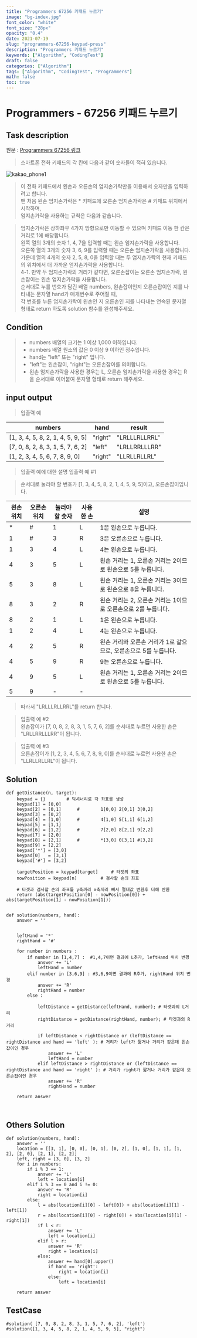 ```yaml
---
title: "Programmers 67256 키패드 누르기"
image: "bg-index.jpg"
font_color: "white"
font_size: "28px"
opacity: "0.4"
date: 2021-07-19
slug: "programmers-67256-keypad-press"
description: "Programmers 키패드 누르기"
keywords: ["Algorithm", "CodingTest"]
draft: false
categories: ["Algorithm"]
tags: ["Algorithm", "CodingTest", "Programmers"]
math: false
toc: true
---
```


# Programmers - 67256 키패드 누르기

## Task description

원문 : <a href="https://programmers.co.kr/learn/courses/30/lessons/67256">Programmers 67256 링크</a>

> 스마트폰 전화 키패드의 각 칸에 다음과 같이 숫자들이 적혀 있습니다.


![kakao_phone1](https://grepp-programmers.s3.ap-northeast-2.amazonaws.com/files/production/4b69a271-5f4a-4bf4-9ebf-6ebed5a02d8d/kakao_phone1.png) 

>이 전화 키패드에서 왼손과 오른손의 엄지손가락만을 이용해서 숫자만을 입력하려고 합니다.<br>
맨 처음 왼손 엄지손가락은 * 키패드에 오른손 엄지손가락은 # 키패드 위치에서 시작하며, <br>엄지손가락을 사용하는 규칙은 다음과 같습니다.

> 엄지손가락은 상하좌우 4가지 방향으로만 이동할 수 있으며 키패드 이동 한 칸은 거리로 1에 해당합니다. <br>
왼쪽 열의 3개의 숫자 1, 4, 7을 입력할 때는 왼손 엄지손가락을 사용합니다.<br>
오른쪽 열의 3개의 숫자 3, 6, 9를 입력할 때는 오른손 엄지손가락을 사용합니다.<br>
가운데 열의 4개의 숫자 2, 5, 8, 0을 입력할 때는 두 엄지손가락의 현재 키패드의 위치에서 더 가까운 엄지손가락을 사용합니다.<br>
4-1. 만약 두 엄지손가락의 거리가 같다면, 오른손잡이는 오른손 엄지손가락, 왼손잡이는 왼손 엄지손가락을 사용합니다.<br>
순서대로 누를 번호가 담긴 배열 numbers, 왼손잡이인지 오른손잡이인 지를 나타내는 문자열 hand가 매개변수로 주어질 때, <br>
각 번호를 누른 엄지손가락이 왼손인 지 오른손인 지를 나타내는 연속된 문자열 형태로 return 하도록 solution 함수를 완성해주세요.

## Condition
> - numbers 배열의 크기는 1 이상 1,000 이하입니다.
> - numbers 배열 원소의 값은 0 이상 9 이하인 정수입니다.
> - hand는 "left" 또는 "right" 입니다.
> - "left"는 왼손잡이, "right"는 오른손잡이를 의미합니다.
> - 왼손 엄지손가락을 사용한 경우는 L, 오른손 엄지손가락을 사용한 경우는 R을 순서대로 이어붙여 문자열 형태로 return 해주세요.




## input output
> 입출력 예

numbers	| hand	|result
-------|-------|----------
[1, 3, 4, 5, 8, 2, 1, 4, 5, 9, 5] |	"right" |	"LRLLLRLLRRL"
[7, 0, 8, 2, 8, 3, 1, 5, 7, 6, 2] |	"left" |	"LRLLRRLLLRR"
[1, 2, 3, 4, 5, 6, 7, 8, 9, 0] |	"right" |	"LLRLLRLLRL"

>입출력 예에 대한 설명
입출력 예 #1

>순서대로 눌러야 할 번호가 [1, 3, 4, 5, 8, 2, 1, 4, 5, 9, 5]이고, 오른손잡이입니다.

왼손 위치 |	오른손 위치 |	눌러야 할 숫자 |	사용한 손	| 설명
---|---|---|---|----
\* |	# |	1 |	L |	1은 왼손으로 누릅니다.
1 |	# |	3 |	R |	3은 오른손으로 누릅니다.
1 |	3 |	4 |	L |	4는 왼손으로 누릅니다.
4 |	3 |	5 |	L |	왼손 거리는 1, 오른손 거리는 2이므로 왼손으로 5를 누릅니다.
5 |	3 |	8 |	L |	왼손 거리는 1, 오른손 거리는 3이므로 왼손으로 8을 누릅니다.
8 |	3 |	2 |	R |	왼손 거리는 2, 오른손 거리는 1이므로 오른손으로 2를 누릅니다.
8 |	2 |	1 |	L |	1은 왼손으로 누릅니다.
1 |	2 |	4 |	L |	4는 왼손으로 누릅니다.
4 |	2 |	5 |	R |	왼손 거리와 오른손 거리가 1로 같으므로, 오른손으로 5를 누릅니다.
4 |	5 |	9 |	R |	9는 오른손으로 누릅니다.
4 |	9 |	5 |	L |	왼손 거리는 1, 오른손 거리는 2이므로 왼손으로 5를 누릅니다.
5 |	9 |	- |	- |	

> 따라서 "LRLLLRLLRRL"를 return 합니다.

> 입출력 예 #2 <br>
왼손잡이가 [7, 0, 8, 2, 8, 3, 1, 5, 7, 6, 2]를 순서대로 누르면 사용한 손은 "LRLLRRLLLRR"이 됩니다.

> 입출력 예 #3 <br>
오른손잡이가 [1, 2, 3, 4, 5, 6, 7, 8, 9, 0]를 순서대로 누르면 사용한 손은 "LLRLLRLLRL"이 됩니다.

## Solution 

```
def getDistance(n, target):
    keypad = {}		   # 딕셔너리로 각 좌표를 생성
    keypad[1] = [0,0]	   
    keypad[2] = [0,1]	   #		1[0,0] 2[0,1] 3[0,2] 
    keypad[3] = [0,2]	    
    keypad[4] = [1,0]      #		4[1,0] 5[1,1] 6[1,2] 
    keypad[5] = [1,1]      
    keypad[6] = [1,2]      #		7[2,0] 8[2,1] 9[2,2] 
    keypad[7] = [2,0]      
    keypad[8] = [2,1]      #		*[3,0] 0[3,1] #[3,2] 
    keypad[9] = [2,2]      
    keypad['*'] = [3,0]    
    keypad[0]   = [3,1]    
    keypad['#'] = [3,2]    
    
    targetPosition = keypad[target] 	# 타겟의 좌표
    nowPosition = keypad[n]		   	# 검사할 손의 좌표
	
    # 타겟과 검사할 손의 좌표를 y축끼리 x축끼리 빼서 절대값 변환후 더해 반환
    return (abs(targetPosition[0] - nowPosition[0]) + abs(targetPosition[1] - nowPosition[1])) 


def solution(numbers, hand):
    answer = ''


    leftHand = '*'
    rightHand = '#'
    
    for number in numbers : 
        if number in [1,4,7] : 	#1,4,7이면 결과에 L추가, leftHand 위치 변경
            answer += 'L'
            leftHand = number
        elif number in [3,6,9] : #3,6,9이면 결과에 R추가, rightHand 위치 변경
            answer += 'R'
            rightHand = number
        else :
            
            leftDistance = getDistance(leftHand, number); # 타겟과의 L거리
            rightDistance = getDistance(rightHand, number); # 타겟과의 R거리

            if leftDistance < rightDistance or (leftDistance == rightDistance and hand == 'left' ): # 거리가 left가 짧거나 거리가 같은데 왼손잡이인 경우
                answer += 'L'
                leftHand = number
            elif leftDistance > rightDistance or (leftDistance == rightDistance and hand == 'right' ): # 거리가 right가 짧거나 거리가 같은데 오른손잡이인 경우
                answer += 'R'
                rightHand = number

    return answer 

    
```

## Others Solution 
```
def solution(numbers, hand):
    answer = ''
    location = [[3, 1], [0, 0], [0, 1], [0, 2], [1, 0], [1, 1], [1, 2], [2, 0], [2, 1], [2, 2]]
    left, right = [3, 0], [3, 2]
    for i in numbers:
        if i % 3 == 1:
            answer += 'L'
            left = location[i]
        elif i % 3 == 0 and i != 0:
            answer += 'R'
            right = location[i]
        else:
            l = abs(location[i][0] - left[0]) + abs(location[i][1] - left[1])
            r = abs(location[i][0] - right[0]) + abs(location[i][1] - right[1])
            if l < r:
                answer += 'L'
                left = location[i]
            elif l > r:
                answer += 'R'
                right = location[i]
            else:
                answer += hand[0].upper()
                if hand == 'right':
                    right = location[i]
                else:
                    left = location[i]                

    return answer

```

## TestCase
```
#solution( [7, 0, 8, 2, 8, 3, 1, 5, 7, 6, 2], 'left')
#solution([1, 3, 4, 5, 8, 2, 1, 4, 5, 9, 5], "right") 

```
